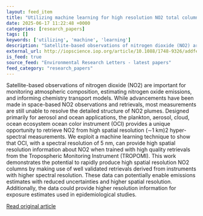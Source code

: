 ```yaml
---
layout: feed_item
title: "Utilizing machine learning for high resolution NO2 total columns from PACE OCI"
date: 2025-06-17 11:22:48 +0000
categories: [research_papers]
tags: []
keywords: ['utilizing', 'machine', 'learning']
description: "Satellite-based observations of nitrogen dioxide (NO2) are important for monitoring atmospheric composition, estimating nitrogen oxide emissions, and informi..."
external_url: http://iopscience.iop.org/article/10.1088/1748-9326/addfef
is_feed: true
source_feed: "Environmental Research Letters - latest papers"
feed_category: "research_papers"
---
```


Satellite-based observations of nitrogen dioxide (NO2) are important for monitoring atmospheric composition, estimating nitrogen oxide emissions, and informing chemistry transport models. While advancements have been made in space-based NO2 observations and retrievals, most measurements are still unable to resolve the detailed structure of NO2 plumes. Designed primarily for aerosol and ocean applications, the plankton, aerosol, cloud, ocean ecosystem ocean color instrument (OCI) provides a unique opportunity to retrieve NO2 from high spatial resolution (∼1 km)2 hyper-spectral measurements. We exploit a machine learning technique to show that OCI, with a spectral resolution of 5 nm, can provide high spatial resolution information about NO2 when trained with high quality retrievals from the Tropospheric Monitoring Instrument (TROPOMI). This work demonstrates the potential to rapidly produce high spatial resolution NO2 columns by making use of well validated retrievals derived from instruments with higher spectral resolution. These data can potentially enable emissions estimates with reduced uncertainties and higher spatial resolution. Additionally, the data could provide higher resolution information for exposure estimates used in epidemiological studies.

[Read original article](http://iopscience.iop.org/article/10.1088/1748-9326/addfef)
